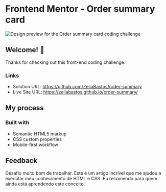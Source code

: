 # Frontend Mentor - Order summary card

![Design preview for the Order summary card coding challenge](./design/.jpg)

## Welcome! 👋

Thanks for checking out this front-end coding challenge.

### Links

- Solution URL: https://github.com/ZeliaBastos/order-summary
- Live Site URL: https://zeliabastos.github.io/order-summary/

## My process

### Built with

- Semantic HTML5 markup
- CSS custom properties
- Mobile-first workflow

## Feedback

Desafio muito bom de trabalhar.
Este é um artigo incrível que me ajudou a exercitar meu conhecimento de HTML e CSS. Eu recomendo para quem ainda está aprendendo este conceito.
